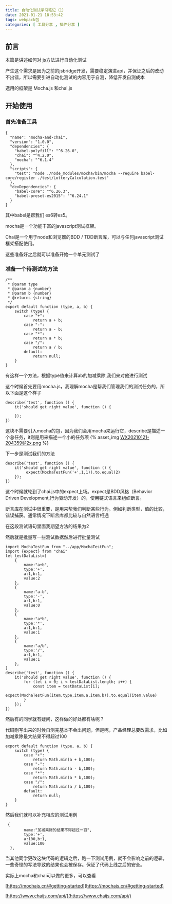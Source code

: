 ```yaml
---
title: 自动化测试学习笔记（1）
date: 2021-01-21 18:53:42
tags: webpack包
categories: [ 工具分享 , 插件分享 ]
---
```


## 前言

本篇是讲述如何对 js方法进行自动化测试

产生这个需求是因为之前的jsbridge开发，需要稳定演进api，并保证之后的改动不出错，所以需要引进自动化测试的内容用于自测，降低开发自测成本

选用的框架是 Mocha.js 和chai.js

## 开始使用

### 首先准备工具

```
{
  "name": "mocha-and-chai",
  "version": "1.0.0",
  "dependencies": {
    "babel-polyfill": "^6.26.0",
    "chai": "^4.2.0",
    "mocha": "^6.1.4"
  },
  "scripts": {
    "test": "node ./node_modules/mocha/bin/mocha --require babel-core/register ./test/LotteryCalculation.test"
  },
  "devDependencies": {
    "babel-core": "^6.26.3",
    "babel-preset-es2015": "^6.24.1"
  }
}

```

其中babel是帮我们 es6转es5。

mocha是一个功能丰富的javascript测试框架。

Chai是一个用于node和浏览器的BDD / TDD断言库，可以与任何javascript测试框架搭配使用。

这些准备好之后就可以准备开始一个单元测试了

### 准备一个待测试的方法

```
/**
 * @param type
 * @param a {number}
 * @param b {number}
 * @returns {string}
 */
export default function (type, a, b) {
    switch (type) {
        case "+":
            return a + b;
        case "-":
            return a - b;
        case "*":
            return a * b;
        case "/":
            return a / b;
        default:
            return null;
    }
}
```

有这样一个方法，根据type值来计算ab的加减乘除,我们来对他进行测试

这个时候首先要用mocha.js，我理解mocha是帮我们管理我们的测试任务的，所以下面是这个样子

```
describe('test', function () {
    it('should get right value', function () {
      
    });
})
```

这块不需要引入mocha的包，因为我们会用mocha来运行它，describe是描述一个总任务，it则是用来描述一个小的任务项
{% asset_img WX20210121-204359@2x.png %}

下一步是测试我们的方法

```
describe('test', function () {
    it('should get right value', function () {
         expect(MochaTestFun('+',1,1)).to.equal(2)
    });
})
```

这个时候就轮到了chai.js中的expect上场。expect是BDD风格（Behavior Driven Development,行为驱动开发）的，使用链式语言来组织断言。

断言库在测试中很重要，是用来帮我们判断某些行为。例如判断类型，值的比较，错误捕获。通常情况下断言库都比较与自然语言相通

在这段测试语句里面我期望方法的结果为2

然后就是批量写一些测试数据然后进行批量测试

```
import MochaTestFun from "../app/MochaTestFun";
import {expect} from "chai"
let testDataList=[
    {
        name:"a+b",
        type:'+',
        a:1,b:1,
        value:2
    },
    {
        name:"a-b",
        type:'-',
        a:1,b:1,
        value:0
    },
    {
        name:"a*b",
        type:'*',
        a:1,b:1,
        value:1
    },
    {
        name:"a/b",
        type:'/',
        a:1,b:1,
        value:1
    },
]
describe('test', function () {
    it('should get right value', function () {
        for (let i = 0; i < testDataList.length; i++) {
            const item = testDataList[i];
            expect(MochaTestFun(item.type,item.a,item.b)).to.equal(item.value)
        }
    });
})
```

然后有的同学就有疑问，这样做的好处都有啥呢？

代码刚写出来的时候自测完基本不会出问题，但是呢，产品经理总要改需求，比如加减乘除最大结果不得超过100

```
export default function (type, a, b) {
    switch (type) {
        case "+":
            return Math.min(a + b,100);
        case "-":
            return Math.min(a - b,100);
        case "*":
            return Math.min(a * b,100);
        case "/":
            return Math.min(a / b,100);
        default:
            return null;
    }
}
```

然后我们就可以补充相应的测试用例

```
 {
        name:"加减乘除的结果不得超过一百",
        type:'+',
        a:100,b:1,
        value:100
  },
```

当其他同学更改这块代码的逻辑之后，跑一下测试用例，就不会影响之前的逻辑，一些奇怪的写法导致的结果也会被保存。保证了代码上线之后的安全。

实际上mocha和chai可以做的更多，可以查看

[https://mochajs.cn/#getting-started](https://mochajs.cn/#getting-started)

[https://www.chaijs.com/api/](https://www.chaijs.com/api/)
